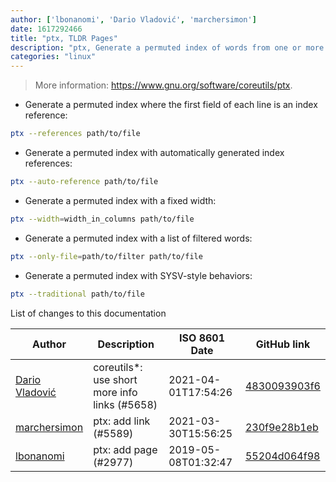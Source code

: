 ```yaml
---
author: ['lbonanomi', 'Dario Vladović', 'marchersimon']
date: 1617292466
title: "ptx, TLDR Pages"
description: "ptx, Generate a permuted index of words from one or more text files."
categories: "linux"
---
```

> More information: <https://www.gnu.org/software/coreutils/ptx>.

- Generate a permuted index where the first field of each line is an index reference:

```bash
ptx --references path/to/file
```

- Generate a permuted index with automatically generated index references:

```bash
ptx --auto-reference path/to/file
```

- Generate a permuted index with a fixed width:

```bash
ptx --width=width_in_columns path/to/file
```

- Generate a permuted index with a list of filtered words:

```bash
ptx --only-file=path/to/filter path/to/file
```

- Generate a permuted index with SYSV-style behaviors:

```bash
ptx --traditional path/to/file
```
List of changes to this documentation


Author | Description | ISO 8601 Date | GitHub link
------|-----|-----|-----
[Dario Vladović](mailto:d.vladimyr@gmail.com) | coreutils*: use short more info links (#5658) | 2021-04-01T17:54:26 | [4830093903f6](https://github.com/tldr-pages/tldr/commit/4830093903f66ccf3ebbc2ecf477286e45edac59)
[marchersimon](mailto:50295997+marchersimon@users.noreply.github.com) | ptx: add link (#5589) | 2021-03-30T15:56:25 | [230f9e28b1eb](https://github.com/tldr-pages/tldr/commit/230f9e28b1eb9f98799ed55b6c8ac33bf81e18cb)
[lbonanomi](mailto:5369016+lbonanomi@users.noreply.github.com) | ptx: add page (#2977) | 2019-05-08T01:32:47 | [55204d064f98](https://github.com/tldr-pages/tldr/commit/55204d064f98429882771ba2cd27dcb7a7a6c1dc)

